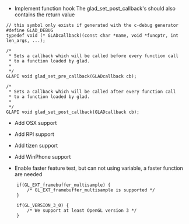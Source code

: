 * Implement function hook
The glad_set_post_callback's should also contains 
the return value
```
// this symbol only exists if generated with the c-debug generator
#define GLAD_DEBUG
typedef void (* GLADcallback)(const char *name, void *funcptr, int len_args, ...);

/*
 * Sets a callback which will be called before every function call
 * to a function loaded by glad.
 *
 */
GLAPI void glad_set_pre_callback(GLADcallback cb);

/*
 * Sets a callback which will be called after every function call
 * to a function loaded by glad.
 *
 */
GLAPI void glad_set_post_callback(GLADcallback cb);
```

* Add OSX support

* Add RPI support

* Add tizen support

* Add WinPhone support

* Enable faster feature test, but can not using variable, a faster function are needed
```
    if(GL_EXT_framebuffer_multisample) { 
        /* GL_EXT_framebuffer_multisample is supported */ 
    }

    if(GL_VERSION_3_0) {
        /* We support at least OpenGL version 3 */
    }
```
